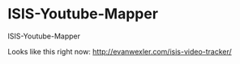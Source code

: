 ISIS-Youtube-Mapper
===================

ISIS-Youtube-Mapper

Looks like this right now: http://evanwexler.com/isis-video-tracker/
